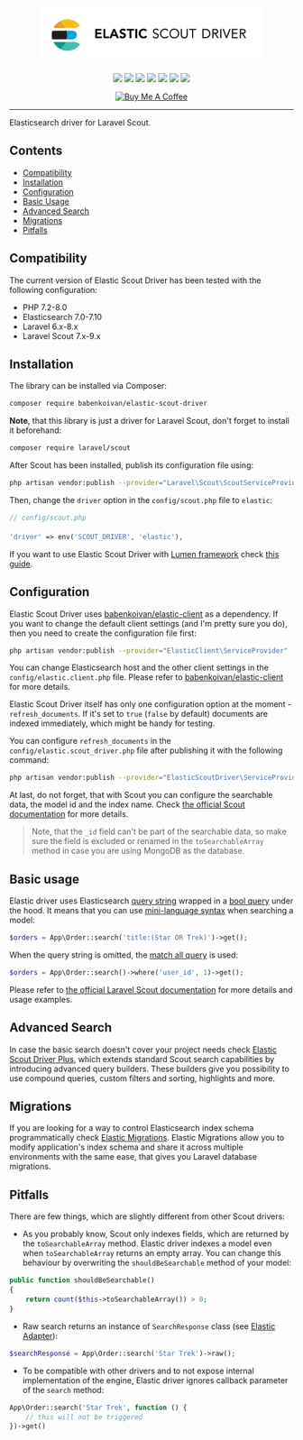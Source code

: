 <p align="center">
    <img width="400px" src="logo.gif">
</p>

<p align="center">
    <a href="https://packagist.org/packages/babenkoivan/elastic-scout-driver"><img src="https://poser.pugx.org/babenkoivan/elastic-scout-driver/v/stable"></a>
    <a href="https://packagist.org/packages/babenkoivan/elastic-scout-driver"><img src="https://poser.pugx.org/babenkoivan/elastic-scout-driver/downloads"></a>
    <a href="https://packagist.org/packages/babenkoivan/elastic-scout-driver"><img src="https://poser.pugx.org/babenkoivan/elastic-scout-driver/license"></a>
    <a href="https://github.com/babenkoivan/elastic-scout-driver-plus/actions?query=workflow%3ATests"><img src="https://github.com/babenkoivan/elastic-scout-driver-plus/workflows/Tests/badge.svg"></a>
    <a href="https://github.com/babenkoivan/elastic-scout-driver/actions?query=workflow%3A%22Code+style%22"><img src="https://github.com/babenkoivan/elastic-scout-driver/workflows/Code%20style/badge.svg"></a>
    <a href="https://github.com/babenkoivan/elastic-scout-driver/actions?query=workflow%3A%22Static+analysis%22"><img src="https://github.com/babenkoivan/elastic-scout-driver/workflows/Static%20analysis/badge.svg"></a>
    <a href="https://paypal.me/babenkoi"><img src="https://img.shields.io/badge/donate-paypal-blue"></a>
</p>

<p align="center">
    <a href="https://www.buymeacoffee.com/ivanbabenko" target="_blank"><img src="https://cdn.buymeacoffee.com/buttons/v2/default-green.png" alt="Buy Me A Coffee" height="50"></a>
</p>

---

Elasticsearch driver for Laravel Scout.

## Contents

* [Compatibility](#compatibility)
* [Installation](#installation) 
* [Configuration](#configuration)
* [Basic Usage](#basic-usage)
* [Advanced Search](#advanced-search)
* [Migrations](#migrations)
* [Pitfalls](#pitfalls)

## Compatibility

The current version of Elastic Scout Driver has been tested with the following configuration:

* PHP 7.2-8.0
* Elasticsearch 7.0-7.10
* Laravel 6.x-8.x
* Laravel Scout 7.x-9.x

## Installation

The library can be installed via Composer:

```bash
composer require babenkoivan/elastic-scout-driver
```

**Note**, that this library is just a driver for Laravel Scout, don't forget to install it beforehand:
```bash
composer require laravel/scout
``` 

After Scout has been installed, publish its configuration file using:

```bash
php artisan vendor:publish --provider="Laravel\Scout\ScoutServiceProvider"
```

Then, change the `driver` option in the `config/scout.php` file to `elastic`:

```php
// config/scout.php

'driver' => env('SCOUT_DRIVER', 'elastic'),
```

If you want to use Elastic Scout Driver with [Lumen framework](https://lumen.laravel.com/) check [this guide](https://github.com/babenkoivan/elastic-scout-driver/wiki/Lumen-Installation).

## Configuration

Elastic Scout Driver uses [babenkoivan/elastic-client](https://github.com/babenkoivan/elastic-client) as a dependency. 
If you want to change the default client settings (and I'm pretty sure you do), then you need to create the configuration file first:

```bash
php artisan vendor:publish --provider="ElasticClient\ServiceProvider"
```

You can change Elasticsearch host and the other client settings in the `config/elastic.client.php` file. 
Please refer to [babenkoivan/elastic-client](https://github.com/babenkoivan/elastic-client) for more details.

Elastic Scout Driver itself has only one configuration option at the moment - `refresh_documents`. 
If it's set to `true` (`false` by default) documents are indexed immediately, which might be handy for testing.   

You can configure `refresh_documents` in the `config/elastic.scout_driver.php` file after publishing it with the following command:

```bash
php artisan vendor:publish --provider="ElasticScoutDriver\ServiceProvider"
``` 

At last, do not forget, that with Scout you can configure the searchable data, the model id and the index name.
Check [the official Scout documentation](https://laravel.com/docs/master/scout#configuration) for more details.

> Note, that the `_id` field can't be part of the searchable data, so make sure the field is excluded or renamed 
> in the `toSearchableArray` method in case you are using MongoDB as the database.

## Basic usage

Elastic driver uses Elasticsearch [query string](https://www.elastic.co/guide/en/elasticsearch/reference/current/query-dsl-query-string-query.html)
wrapped in a [bool query](https://www.elastic.co/guide/en/elasticsearch/reference/current/query-dsl-bool-query.html) 
under the hood. It means that you can use [mini-language syntax](https://www.elastic.co/guide/en/elasticsearch/reference/current/query-dsl-query-string-query.html#query-string-syntax)
when searching a model:

```php
$orders = App\Order::search('title:(Star OR Trek)')->get();
```

When the query string is omitted, the [match all query](https://www.elastic.co/guide/en/elasticsearch/reference/current/query-dsl-match-all-query.html) 
is used:
```php
$orders = App\Order::search()->where('user_id', 1)->get();
``` 

Please refer to [the official Laravel Scout documentation](https://laravel.com/docs/master/scout)
for more details and usage examples.

## Advanced Search

In case the basic search doesn't cover your project needs check [Elastic Scout Driver Plus](https://github.com/babenkoivan/elastic-scout-driver-plus),
which extends standard Scout search capabilities by introducing advanced query builders. These builders give you 
possibility to use compound queries, custom filters and sorting, highlights and more.

## Migrations

If you are looking for a way to control Elasticsearch index schema programmatically check [Elastic Migrations](https://github.com/babenkoivan/elastic-migrations).
Elastic Migrations allow you to modify application's index schema and share it across multiple environments with the same ease, 
that gives you Laravel database migrations.

## Pitfalls

There are few things, which are slightly different from other Scout drivers:
* As you probably know, Scout only indexes fields, which are returned by the `toSearchableArray` method. 
Elastic driver indexes a model even when `toSearchableArray` returns an empty array. You can change this behaviour by 
overwriting the `shouldBeSearchable` method of your model:
```php
public function shouldBeSearchable()
{
    return count($this->toSearchableArray()) > 0;
}
```
* Raw search returns an instance of `SearchResponse` class (see [Elastic Adapter](https://github.com/babenkoivan/elastic-adapter#search)):
```php
$searchResponse = App\Order::search('Star Trek')->raw();
``` 
* To be compatible with other drivers and to not expose internal implementation of the engine, Elastic driver ignores callback
parameter of the `search` method:
```php
App\Order::search('Star Trek', function () {
    // this will not be triggered
})->get()
```
